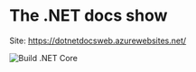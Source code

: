 # The .NET docs show

Site: https://dotnetdocsweb.azurewebsites.net/

![Build .NET Core](https://github.com/IEvangelist/DotNetDocs.Show/workflows/Build%20.NET%20Core/badge.svg)
